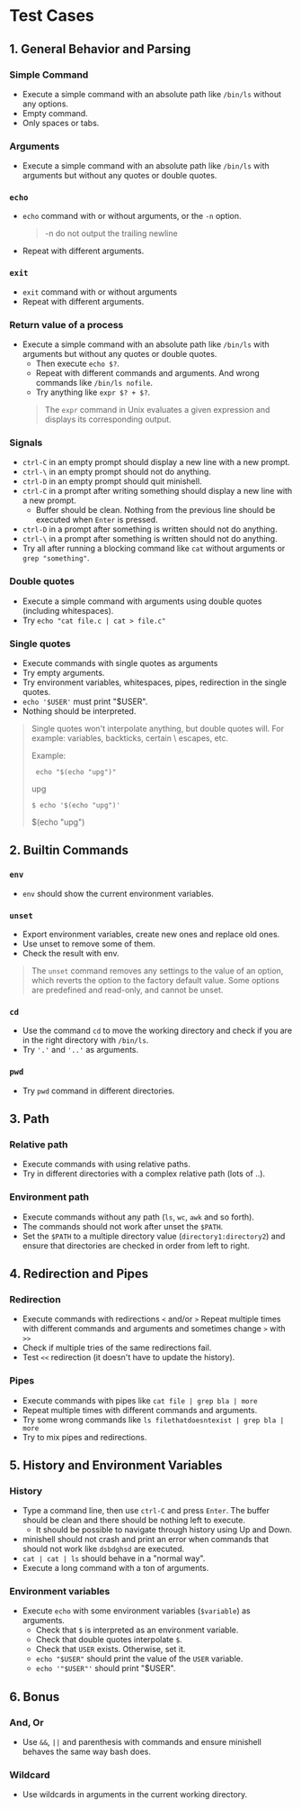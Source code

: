 # Test Cases
## 1. General Behavior and Parsing
### Simple Command
- Execute a simple command with an absolute path like `/bin/ls` without any options.
- Empty command.
- Only spaces or tabs.
### Arguments
- Execute a simple command with an absolute path like `/bin/ls` with arguments but without any quotes or double quotes.
### `echo`
- `echo` command with or without arguments, or the `-n` option.
	> -n     do not output the trailing newline
- Repeat with different arguments.
### `exit`
- `exit` command with or without arguments
- Repeat with different arguments.
### Return value of a process
- Execute a simple command with an absolute path like `/bin/ls` with arguments but without any quotes or double quotes.
	- Then execute `echo $?`.
	- Repeat with different commands and arguments. And wrong commands like `/bin/ls nofile`.
	- Try anything like `expr $? + $?`.
	> The `expr` command in Unix evaluates a given expression and displays its corresponding output.
### Signals
- `ctrl-C` in an empty prompt should display a new line with a new prompt.
- `ctrl-\` in an empty prompt should not do anything.
- `ctrl-D` in an empty prompt should quit minishell.
- `ctrl-C` in a prompt after writing something should display a new line with a new prompt.
	- Buffer should be clean. Nothing from the previous line should be executed when `Enter` is pressed.
- `ctrl-D` in a prompt after something is written should not do anything.
- `ctrl-\` in a prompt after something is written should not do anything.
- Try all after running a blocking command like `cat` without arguments or `grep "something"`.
### Double quotes
- Execute a simple command with arguments using double quotes (including whitespaces).
- Try `echo "cat file.c | cat > file.c"`
### Single quotes
- Execute commands with single quotes as arguments
- Try empty arguments.
- Try environment variables, whitespaces, pipes, redirection in the single quotes.
- `echo '$USER'` must print "$USER".
- Nothing should be interpreted.
> Single quotes won't interpolate anything, but double quotes will. For example: variables, backticks, certain \ escapes, etc.
>
> Example:
>
> ` echo "$(echo "upg")"`
>
> upg
>
> `$ echo '$(echo "upg")'`
>
> $(echo "upg")
## 2. Builtin Commands
### `env`
- `env` should show the current environment variables.
### `unset`
- Export environment variables, create new ones and replace old ones.
- Use unset to remove some of them.
- Check the result with env.
>The `unset` command removes any settings to the value of an option, which reverts the option to the factory default value. Some options are predefined and read-only, and cannot be unset.
### `cd`
- Use the command `cd` to move the working directory and check if you are in the right directory with `/bin/ls`.
- Try `'.'` and `'..'` as arguments.
### `pwd`
- Try `pwd` command in different directories.
## 3. Path
### Relative path
- Execute commands with using relative paths.
- Try in different directories with a complex relative path (lots of ..).
### Environment path
- Execute commands without any path (`ls`, `wc`, `awk` and so forth).
- The commands should not work after unset the `$PATH`.
- Set the `$PATH` to a multiple directory value (`directory1:directory2`) and ensure that directories are checked in order from left to right.
## 4. Redirection and Pipes
### Redirection
- Execute commands with redirections `<` and/or `>`
Repeat multiple times with different commands and arguments and sometimes change `>` with `>>`
- Check if multiple tries of the same redirections fail.
- Test `<<` redirection (it doesn't have to update the history).
### Pipes
- Execute commands with pipes like `cat file | grep bla | more`
- Repeat multiple times with different commands and arguments.
- Try some wrong commands like `ls filethatdoesntexist | grep bla | more`
- Try to mix pipes and redirections.
## 5. History and Environment Variables
### History
- Type a command line, then use `ctrl-C` and press `Enter`. The buffer should be clean and there should be nothing left to execute.
	- It should be possible to navigate through history using Up and Down.
- minishell should not crash and print an error when commands that should not work like `dsbdghsd` are executed.
- `cat | cat | ls` should behave in a "normal way".
- Execute a long command with a ton of arguments.
### Environment variables
- Execute `echo` with some environment variables (`$variable`) as arguments.
	- Check that `$` is interpreted as an environment variable.
	- Check that double quotes interpolate `$`.
	- Check that `USER` exists. Otherwise, set it.
	- `echo "$USER"` should print the value of the `USER` variable.
	- `echo '"$USER"'` should print "$USER".
## 6. Bonus
### And, Or
- Use `&&`, `||` and parenthesis with commands and ensure minishell behaves the same way bash does.
### Wildcard
- Use wildcards in arguments in the current working directory.
